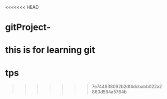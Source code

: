<<<<<<< HEAD
# gitProject-
this is for learning git 
=======
# tps
>>>>>>> 7e744938092b2df4dcbabb022a2860d564a5764b
